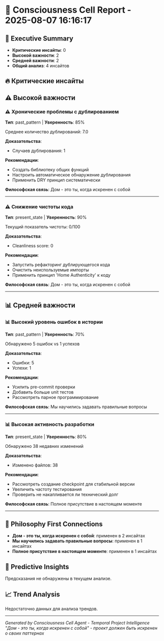 # 🧠 Consciousness Cell Report - 2025-08-07 16:16:17

## 🎯 Executive Summary
- **Критические инсайты**: 0
- **Высокой важности**: 2
- **Средней важности**: 2
- **Общий анализ**: 4 инсайтов

## 🔥 Критические инсайты

## ⚠️ Высокой важности

### ⚠️ Хронические проблемы с дублированием
**Тип**: past_pattern | **Уверенность**: 85%

Среднее количество дублирований: 7.0

**Доказательства**:
- Случаев дублирования: 1

**Рекомендации**:
- Создать библиотеку общих функций
- Настроить автоматическое обнаружение дублирования
- Применить DRY принцип систематически

**Философская связь**: Дом - это ты, когда искренен с собой

---

### ⚠️ Снижение чистоты кода
**Тип**: present_state | **Уверенность**: 90%

Текущий показатель чистоты: 0/100

**Доказательства**:
- Cleanliness score: 0

**Рекомендации**:
- Запустить рефакторинг дублирующегося кода
- Очистить неиспользуемые импорты
- Применить принцип 'Home Authenticity' к коду

**Философская связь**: Дом - это ты, когда искренен с собой

---

## 📊 Средней важности

### 📊 Высокий уровень ошибок в истории
**Тип**: past_pattern | **Уверенность**: 70%

Обнаружено 5 ошибок vs 1 успехов

**Доказательства**:
- Ошибки: 5
- Успехи: 1

**Рекомендации**:
- Усилить pre-commit проверки
- Добавить больше unit тестов
- Рассмотреть парное программирование

**Философская связь**: Мы научились задавать правильные вопросы

---

### 📊 Высокая активность разработки
**Тип**: present_state | **Уверенность**: 80%

Обнаружено 38 недавних изменений

**Доказательства**:
- Изменено файлов: 38

**Рекомендации**:
- Рассмотреть создание checkpoint для стабильной версии
- Увеличить частоту тестирования
- Проверить не накапливается ли технический долг

**Философская связь**: Полное присутствие в настоящем моменте

---

## 🧘 Philosophy First Connections
- **Дом - это ты, когда искренен с собой**: применен в 2 инсайтах
- **Мы научились задавать правильные вопросы**: применен в 1 инсайтах
- **Полное присутствие в настоящем моменте**: применен в 1 инсайтах


## 🔮 Predictive Insights
Предсказания не обнаружены в текущем анализе.

## 📈 Trend Analysis
Недостаточно данных для анализа трендов.

---
*Generated by Consciousness Cell Agent - Temporal Project Intelligence*
*"Дом - это ты, когда искренен с собой" - проект должен быть искренен о своих паттернах*
